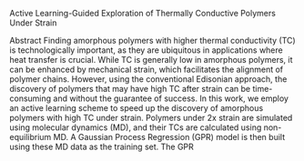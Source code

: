 Active Learning-Guided Exploration of Thermally Conductive Polymers Under Strain

Abstract
Finding amorphous polymers with higher thermal conductivity (TC) is technologically important, as they are ubiquitous in applications where heat transfer is crucial. While TC is generally low in amorphous polymers, it can be enhanced by mechanical strain, which facilitates the alignment of polymer chains. However, using the conventional Edisonian approach, the discovery of polymers that may have high TC after strain can be time-consuming and without the guarantee of success. In this work, we employ an active learning scheme to speed up the discovery of amorphous polymers with high TC under strain. Polymers under 2x strain are simulated using molecular dynamics (MD), and their TCs are calculated using non-equilibrium MD. A Gaussian Process Regression (GPR) model is then built using these MD data as the training set. The GPR
